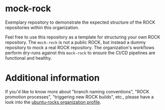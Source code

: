 # mock-rock
Exemplary repository to demonstrate the expected structure of the ROCK repositories within this organization.

Feel free to use this repository as a template for structuring your own ROCK repository. The `mock-rock` is not a public ROCK, but instead a dummy repository to mock a real ROCK repository. The organization's workflows perform dry-runs against this `mock-rock` to ensure the CI/CD pipelines are functional and healthy.

# Additional information

If you'd like to know more about "branch naming conventions", "ROCK promotion processes", "triggering new ROCK builds", etc., please have a look into the [ubuntu-rocks organization profile](https://github.com/ubuntu-rocks).
